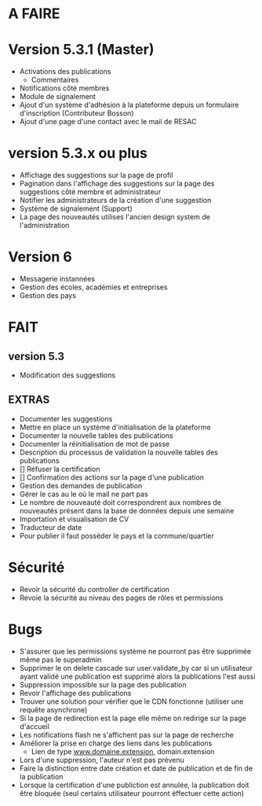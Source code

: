 # A FAIRE

# Version 5.3.1 (Master)
- Activations des publications
  - Commentaires
- Notifications côté membres
- Module de signalement
- Ajout d'un système d'adhésion à la plateforme depuis un formulaire d'inscription (Contributeur Bosson)
- Ajout d'une page d'une contact avec le mail de RESAC

# version 5.3.x ou plus
- Affichage des suggestions sur la page de profil
- Pagination dans l'affichage des suggestions sur la page des suggestions côté membre et administrateur 
- Notifier les administrateurs de la création d'une suggestion
- Système de signalement (Support)
- La page des nouveautés utilises l'ancien design system de l'administration  

# Version 6
- Messagerie instannées
- Gestion des écoles, académies et entreprises
- Gestion des pays

# FAIT

## version 5.3
- Modification des suggestions


## EXTRAS
- Documenter les suggestions
- Mettre en place un système d'initialisation de la plateforme
- Documenter la nouvelle tables des publications
- Documenter la réinitialisation de mot de passe
- Description du processus de validation la nouvelle tables des publications
- [] Réfuser la certification
- [] Confirmation des actions sur la page d'une publication
- Gestion des demandes de publication
- Gérer le cas au le où le mail ne part pas
- Le nombre de nouveauté doit correspondrent aux nombres de nouveautés présent dans la base de données depuis une semaine
- Importation et visualisation de CV 
- Traducteur de date
- Pour publier il faut posséder le pays et la commune/quartier

# Sécurité
- Revoir la sécurité du controller de certification
- Revoie la sécurité au niveau des pages de rôles et permissions

# Bugs
- S'assurer que les permissions système ne pourront pas être supprimée même pas le superadmin
- Supprimer le on delete cascade sur user.validate_by car si un utilisateur ayant validé une publication est supprimé alors la publications l'est aussi
- Suppression impossible sur la page des publication
- Revoir l'affichage des publications
- Trouver une solution pour vérifier que le CDN fonctionne (utiliser une requête asynchrone)
- Si la page de redirection est la page elle même on redirige sur la page d'accueil
- Les notifications flash ne s'affichent pas sur la page de recherche
- Améliorer la prise en charge des liens dans les publications
  - Lien de type www.domaine.extension, domain.extension
- Lors d'une suppression, l'auteur n'est pas prévenu
- Faire la distinction entre date création et date de publication et de fin de la publication
- Lorsque la certification d'une publiction est annulée, la publication doit être bloquée (seul certains utilisateur pourront éffectuer cette action)